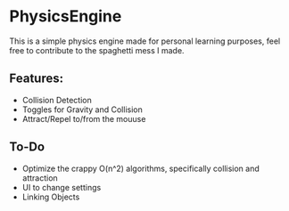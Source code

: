 # PhysicsEngine
This is a simple physics engine made for personal learning purposes, feel free to contribute to the spaghetti mess I made.

## Features:
- Collision Detection
- Toggles for Gravity and Collision
- Attract/Repel to/from the mouuse
## To-Do
- Optimize the crappy O(n^2) algorithms, specifically collision and attraction
- UI to change settings
- Linking Objects
